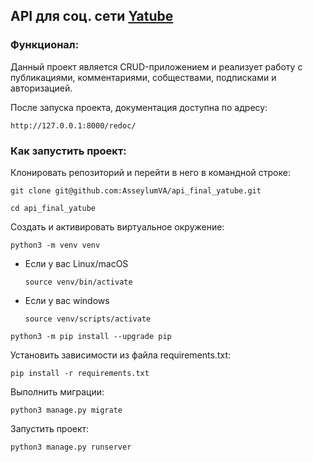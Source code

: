 ## API для соц. сети [Yatube](https://github.com/AsseylumVA/hw05_final "Yatube")


### Функционал:
Данный проект является CRUD-приложением и реализует работу с публикациями, комментариями, собществами, подписками и авторизацией.

После запуска проекта, документация доступна по адресу:
```
http://127.0.0.1:8000/redoc/
```

### Как запустить проект:

Клонировать репозиторий и перейти в него в командной строке:

```
git clone git@github.com:AsseylumVA/api_final_yatube.git
```

```
cd api_final_yatube
```

Cоздать и активировать виртуальное окружение:

```
python3 -m venv venv
```

* Если у вас Linux/macOS

    ```
    source venv/bin/activate
    ```

* Если у вас windows

    ```
    source venv/scripts/activate
    ```

```
python3 -m pip install --upgrade pip
```

Установить зависимости из файла requirements.txt:

```
pip install -r requirements.txt
```

Выполнить миграции:

```
python3 manage.py migrate
```

Запустить проект:

```
python3 manage.py runserver
```
